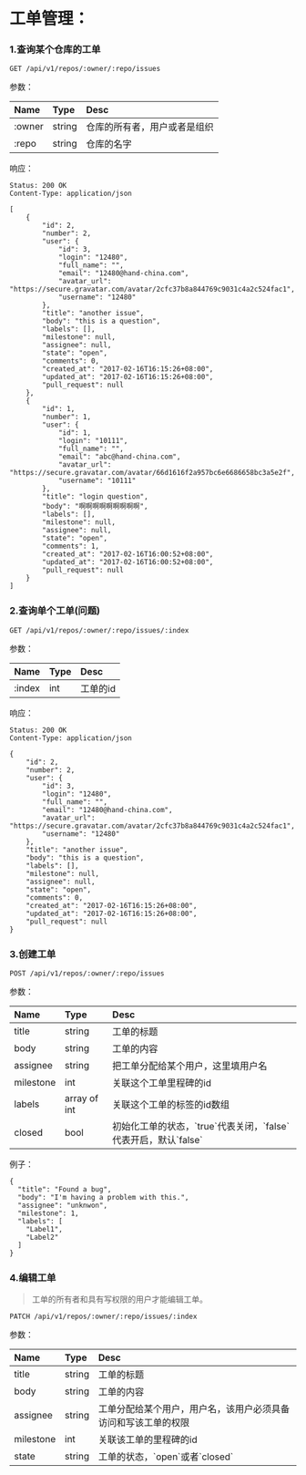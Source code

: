 # 工单管理：

### 1.查询某个仓库的工单

```
GET /api/v1/repos/:owner/:repo/issues
```

参数：

| Name | Type | Desc |
| :--- | :--- | :--- |
| :owner | string | 仓库的所有者，用户或者是组织 |
| :repo | string | 仓库的名字 |

响应：

```
Status: 200 OK
Content-Type: application/json
```

```
[
    {
        "id": 2,
        "number": 2,
        "user": {
            "id": 3,
            "login": "12480",
            "full_name": "",
            "email": "12480@hand-china.com",
            "avatar_url": "https://secure.gravatar.com/avatar/2cfc37b8a844769c9031c4a2c524fac1",
            "username": "12480"
        },
        "title": "another issue",
        "body": "this is a question",
        "labels": [],
        "milestone": null,
        "assignee": null,
        "state": "open",
        "comments": 0,
        "created_at": "2017-02-16T16:15:26+08:00",
        "updated_at": "2017-02-16T16:15:26+08:00",
        "pull_request": null
    },
    {
        "id": 1,
        "number": 1,
        "user": {
            "id": 1,
            "login": "10111",
            "full_name": "",
            "email": "abc@hand-china.com",
            "avatar_url": "https://secure.gravatar.com/avatar/66d1616f2a957bc6e6686658bc3a5e2f",
            "username": "10111"
        },
        "title": "login question",
        "body": "啊啊啊啊啊啊啊啊啊",
        "labels": [],
        "milestone": null,
        "assignee": null,
        "state": "open",
        "comments": 1,
        "created_at": "2017-02-16T16:00:52+08:00",
        "updated_at": "2017-02-16T16:00:52+08:00",
        "pull_request": null
    }
]
```

### 2.查询单个工单\(问题\)

```
GET /api/v1/repos/:owner/:repo/issues/:index
```

参数：

| Name | Type | Desc |
| :--- | :--- | :--- |
| :index | int | 工单的id |

响应：

```
Status: 200 OK
Content-Type: application/json
```

```
{
    "id": 2,
    "number": 2,
    "user": {
        "id": 3,
        "login": "12480",
        "full_name": "",
        "email": "12480@hand-china.com",
        "avatar_url": "https://secure.gravatar.com/avatar/2cfc37b8a844769c9031c4a2c524fac1",
        "username": "12480"
    },
    "title": "another issue",
    "body": "this is a question",
    "labels": [],
    "milestone": null,
    "assignee": null,
    "state": "open",
    "comments": 0,
    "created_at": "2017-02-16T16:15:26+08:00",
    "updated_at": "2017-02-16T16:15:26+08:00",
    "pull_request": null
}
```

### 3.创建工单

```
POST /api/v1/repos/:owner/:repo/issues
```

参数：

| Name | Type | Desc |
| :--- | :--- | :--- |
| title | string | 工单的标题 |
| body | string | 工单的内容 |
| assignee | string | 把工单分配给某个用户，这里填用户名 |
| milestone | int | 关联这个工单里程碑的id |
| labels | array of int | 关联这个工单的标签的id数组 |
| closed | bool | 初始化工单的状态，\`true\`代表关闭，\`false\`代表开启，默认\`false\` |

例子：

```
{
  "title": "Found a bug",
  "body": "I'm having a problem with this.",
  "assignee": "unknwon",
  "milestone": 1,
  "labels": [
    "Label1",
    "Label2"
  ]
}
```

### 4.编辑工单

> 工单的所有者和具有写权限的用户才能编辑工单。

```
PATCH /api/v1/repos/:owner/:repo/issues/:index
```

参数：

| Name | Type | Desc |
| :--- | :--- | :--- |
| title | string | 工单的标题 |
| body | string | 工单的内容 |
| assignee | string | 工单分配给某个用户，用户名，该用户必须具备访问和写该工单的权限 |
| milestone | int | 关联该工单的里程碑的id |
| state | string | 工单的状态，\`open\`或者\`closed\` |



